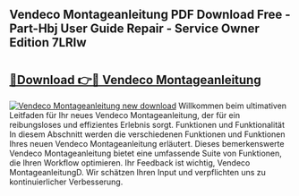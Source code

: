 ## Vendeco Montageanleitung PDF Download Free - Part-Hbj User Guide Repair - Service Owner Edition 7LRIw

# <h2><a href="http://df8abl.blite.top/?on=Vendeco+Montageanleitung">🔗Download 👉🔴 Vendeco Montageanleitung</a></h2>

[![Vendeco Montageanleitung new download](https://i.imgur.com/lujVjoI.png)](http://df8abl.blite.top/?on=Vendeco+Montageanleitung)
Willkommen beim ultimativen Leitfaden für Ihr neues Vendeco Montageanleitung, der für ein reibungsloses und effizientes Erlebnis sorgt. Funktionen und Funktionalität In diesem Abschnitt werden die verschiedenen Funktionen und Funktionen Ihres neuen Vendeco Montageanleitung erläutert. Dieses bemerkenswerte Vendeco Montageanleitung bietet eine umfassende Suite von Funktionen, die Ihren Workflow optimieren. Ihr Feedback ist wichtig, Vendeco MontageanleitungD. Wir schätzen Ihren Input und verpflichten uns zu kontinuierlicher Verbesserung.
